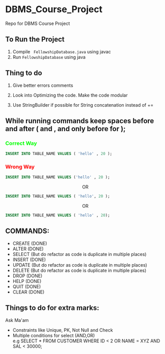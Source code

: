 # DBMS_Course_Project

Repo for DBMS Course Project

## To Run the Project

1. Compile ` FellowshipDatabase.java` using javac
2. Run `FellowshipDatabase` using java

## Thing to do

1. Give better errors comments

2. Look into Optimizing the code. Make the code modular

3. Use StringBuilder if possible for String concatenation instead of +=

## While running commands keep spaces before and after ( and , and only before for );

<h3 style="color:#00ff00">Correct Way</h3>
 
```sql
INSERT INTO TABLE_NAME VALUES ( 'hello' , 20 );
```
<h3 style="color:#ff0000">Wrong Way</h3>

```sql
INSERT INTO TABLE_NAME VALUES ('hello' , 20 );
```

<p style="text-align:center">OR</p>

```sql
INSERT INTO TABLE_NAME VALUES ( 'hello', 20 );
```

<p style="text-align:center">OR</p>

```sql
INSERT INTO TABLE_NAME VALUES ( 'hello' , 20);
```

## COMMANDS:

<ul>
<li>
CREATE (DONE)
</li>
<li>
ALTER (DONE)
</li>
<li>
SELECT (But do refactor as code is duplicate in multiple places)
</li>
<li>
INSERT (DONE)
</li>
<li>
UPDATE (But do refactor as code is duplicate in multiple places)
</li>
<li>
DELETE (But do refactor as code is duplicate in multiple places)
</li>
<li>
DROP (DONE)
</li>
<li>
HELP (DONE)
</li>
<li>
QUIT (DONE)
</li>
<li>
CLEAR (DONE)
</li>
</ul>

## Things to do for extra marks:

Ask Ma'am

<ul>
<li>
Constraints like Unique, PK, Not Null and Check
<li>
Multiple conditions for select (AND,OR)
<br/>
e.g SELECT * FROM CUSTOMER WHERE ID < 2 OR NAME = XYZ AND SAL < 30000;
</li>
</ul>
